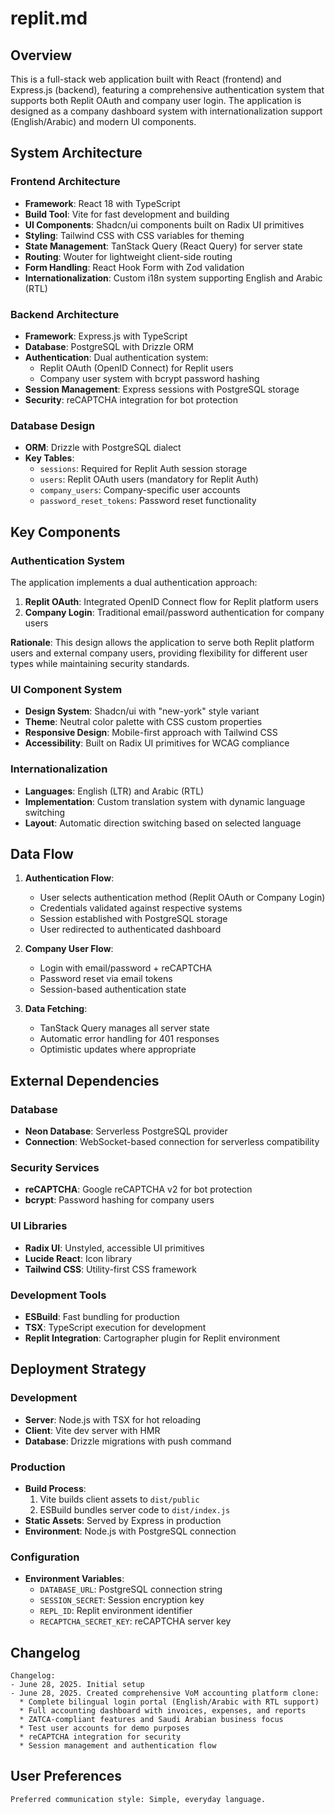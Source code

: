 # replit.md

## Overview

This is a full-stack web application built with React (frontend) and Express.js (backend), featuring a comprehensive authentication system that supports both Replit OAuth and company user login. The application is designed as a company dashboard system with internationalization support (English/Arabic) and modern UI components.

## System Architecture

### Frontend Architecture
- **Framework**: React 18 with TypeScript
- **Build Tool**: Vite for fast development and building
- **UI Components**: Shadcn/ui components built on Radix UI primitives
- **Styling**: Tailwind CSS with CSS variables for theming
- **State Management**: TanStack Query (React Query) for server state
- **Routing**: Wouter for lightweight client-side routing
- **Form Handling**: React Hook Form with Zod validation
- **Internationalization**: Custom i18n system supporting English and Arabic (RTL)

### Backend Architecture
- **Framework**: Express.js with TypeScript
- **Database**: PostgreSQL with Drizzle ORM
- **Authentication**: Dual authentication system:
  - Replit OAuth (OpenID Connect) for Replit users
  - Company user system with bcrypt password hashing
- **Session Management**: Express sessions with PostgreSQL storage
- **Security**: reCAPTCHA integration for bot protection

### Database Design
- **ORM**: Drizzle with PostgreSQL dialect
- **Key Tables**:
  - `sessions`: Required for Replit Auth session storage
  - `users`: Replit OAuth users (mandatory for Replit Auth)
  - `company_users`: Company-specific user accounts
  - `password_reset_tokens`: Password reset functionality

## Key Components

### Authentication System
The application implements a dual authentication approach:

1. **Replit OAuth**: Integrated OpenID Connect flow for Replit platform users
2. **Company Login**: Traditional email/password authentication for company users

**Rationale**: This design allows the application to serve both Replit platform users and external company users, providing flexibility for different user types while maintaining security standards.

### UI Component System
- **Design System**: Shadcn/ui with "new-york" style variant
- **Theme**: Neutral color palette with CSS custom properties
- **Responsive Design**: Mobile-first approach with Tailwind CSS
- **Accessibility**: Built on Radix UI primitives for WCAG compliance

### Internationalization
- **Languages**: English (LTR) and Arabic (RTL)
- **Implementation**: Custom translation system with dynamic language switching
- **Layout**: Automatic direction switching based on selected language

## Data Flow

1. **Authentication Flow**:
   - User selects authentication method (Replit OAuth or Company Login)
   - Credentials validated against respective systems
   - Session established with PostgreSQL storage
   - User redirected to authenticated dashboard

2. **Company User Flow**:
   - Login with email/password + reCAPTCHA
   - Password reset via email tokens
   - Session-based authentication state

3. **Data Fetching**:
   - TanStack Query manages all server state
   - Automatic error handling for 401 responses
   - Optimistic updates where appropriate

## External Dependencies

### Database
- **Neon Database**: Serverless PostgreSQL provider
- **Connection**: WebSocket-based connection for serverless compatibility

### Security Services
- **reCAPTCHA**: Google reCAPTCHA v2 for bot protection
- **bcrypt**: Password hashing for company users

### UI Libraries
- **Radix UI**: Unstyled, accessible UI primitives
- **Lucide React**: Icon library
- **Tailwind CSS**: Utility-first CSS framework

### Development Tools
- **ESBuild**: Fast bundling for production
- **TSX**: TypeScript execution for development
- **Replit Integration**: Cartographer plugin for Replit environment

## Deployment Strategy

### Development
- **Server**: Node.js with TSX for hot reloading
- **Client**: Vite dev server with HMR
- **Database**: Drizzle migrations with push command

### Production
- **Build Process**: 
  1. Vite builds client assets to `dist/public`
  2. ESBuild bundles server code to `dist/index.js`
- **Static Assets**: Served by Express in production
- **Environment**: Node.js with PostgreSQL connection

### Configuration
- **Environment Variables**: 
  - `DATABASE_URL`: PostgreSQL connection string
  - `SESSION_SECRET`: Session encryption key
  - `REPL_ID`: Replit environment identifier
  - `RECAPTCHA_SECRET_KEY`: reCAPTCHA server key

## Changelog
```
Changelog:
- June 28, 2025. Initial setup
- June 28, 2025. Created comprehensive VoM accounting platform clone:
  * Complete bilingual login portal (English/Arabic with RTL support)
  * Full accounting dashboard with invoices, expenses, and reports
  * ZATCA-compliant features and Saudi Arabian business focus
  * Test user accounts for demo purposes
  * reCAPTCHA integration for security
  * Session management and authentication flow
```

## User Preferences
```
Preferred communication style: Simple, everyday language.
```